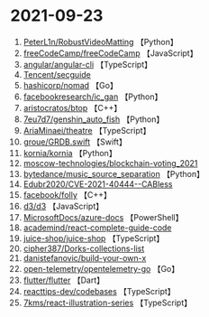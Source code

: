 # 2021-09-23

1. [PeterL1n/RobustVideoMatting](https://github.com/PeterL1n/RobustVideoMatting) 【Python】
2. [freeCodeCamp/freeCodeCamp](https://github.com/freeCodeCamp/freeCodeCamp) 【JavaScript】
3. [angular/angular-cli](https://github.com/angular/angular-cli) 【TypeScript】
4. [Tencent/secguide](https://github.com/Tencent/secguide) 
5. [hashicorp/nomad](https://github.com/hashicorp/nomad) 【Go】
6. [facebookresearch/ic_gan](https://github.com/facebookresearch/ic_gan) 【Python】
7. [aristocratos/btop](https://github.com/aristocratos/btop) 【C++】
8. [7eu7d7/genshin_auto_fish](https://github.com/7eu7d7/genshin_auto_fish) 【Python】
9. [AriaMinaei/theatre](https://github.com/AriaMinaei/theatre) 【TypeScript】
10. [groue/GRDB.swift](https://github.com/groue/GRDB.swift) 【Swift】
11. [kornia/kornia](https://github.com/kornia/kornia) 【Python】
12. [moscow-technologies/blockchain-voting_2021](https://github.com/moscow-technologies/blockchain-voting_2021) 
13. [bytedance/music_source_separation](https://github.com/bytedance/music_source_separation) 【Python】
14. [Edubr2020/CVE-2021-40444--CABless](https://github.com/Edubr2020/CVE-2021-40444--CABless) 
15. [facebook/folly](https://github.com/facebook/folly) 【C++】
16. [d3/d3](https://github.com/d3/d3) 【JavaScript】
17. [MicrosoftDocs/azure-docs](https://github.com/MicrosoftDocs/azure-docs) 【PowerShell】
18. [academind/react-complete-guide-code](https://github.com/academind/react-complete-guide-code) 
19. [juice-shop/juice-shop](https://github.com/juice-shop/juice-shop) 【TypeScript】
20. [cipher387/Dorks-collections-list](https://github.com/cipher387/Dorks-collections-list) 
21. [danistefanovic/build-your-own-x](https://github.com/danistefanovic/build-your-own-x) 
22. [open-telemetry/opentelemetry-go](https://github.com/open-telemetry/opentelemetry-go) 【Go】
23. [flutter/flutter](https://github.com/flutter/flutter) 【Dart】
24. [reacttips-dev/codebases](https://github.com/reacttips-dev/codebases) 【TypeScript】
25. [7kms/react-illustration-series](https://github.com/7kms/react-illustration-series) 【TypeScript】
